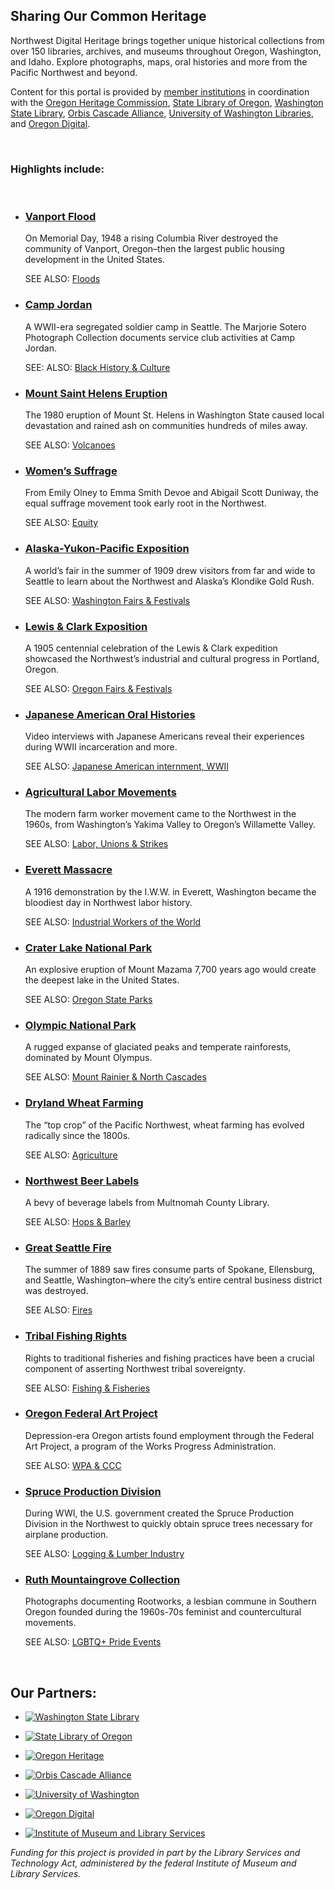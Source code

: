 ## Sharing Our Common Heritage

Northwest Digital Heritage brings together unique historical collections from over 150 libraries, archives, and museums throughout Oregon, Washington, and Idaho. Explore photographs, maps, oral histories and more from the Pacific Northwest and beyond.

Content for this portal is provided by [member institutions](/browse-by-partner) in coordination with the [Oregon Heritage Commission](https://www.oregon.gov/oprd/oh/pages/default.aspx), [State Library of Oregon](https://www.oregon.gov/library/Pages/default.aspx), [Washington State Library](https://www.sos.wa.gov/library/), [Orbis Cascade Alliance](https://www.orbiscascade.org/), [University of Washington Libraries](https://www.lib.washington.edu), and [Oregon Digital](https://oregondigital.org/catalog?).

<br>

### Highlights include:

<br>

- ### [Vanport Flood](/search?q=vanport+flood)

  On Memorial Day, 1948 a rising Columbia River destroyed the community of Vanport, Oregon–then the largest public housing development in the United States.

  SEE ALSO: [Floods](/search?q=flood*)

- ### [Camp Jordan](/search?&subject=%22Camp+George+Jordan+(Seattle%2C+Wash.)%22+OR+%22Camp+Jordan%22)

  A WWII-era segregated soldier camp in Seattle. The Marjorie Sotero Photograph Collection documents service club activities at Camp Jordan.

  SEE: ALSO: [Black History & Culture](/search?q=black+AND+culture+OR+African+AND+American*)

- ### [Mount Saint Helens Eruption](/search?q=helens+AND+eruption&sort_by=created&sort_order=desc)

  The 1980 eruption of Mount St. Helens in Washington State caused local devastation and rained ash on communities hundreds of miles away.

  SEE ALSO: [Volcanoes](/search?q=volcan*)

- ### [Women’s Suffrage](/search?q=women*+AND+suffrag*)

  From Emily Olney to Emma Smith Devoe and Abigail Scott Duniway, the equal suffrage movement took early root in the Northwest.

  SEE ALSO: [Equity](/search?q=equity)

- ### [Alaska-Yukon-Pacific Exposition](/search?q=%22alaska-yukon-pacific%22+OR+AYPE+OR+%22alaska%20yukon%20pacific%22)

  A world’s fair in the summer of 1909 drew visitors from far and wide to Seattle to learn about the Northwest and Alaska’s Klondike Gold Rush.

  SEE ALSO: [Washington Fairs & Festivals](/search?q=fair*+OR+festival+AND+washington)

- ### [Lewis & Clark Exposition](/search?q=%22lewis+and+clark+exposition%22)

  A 1905 centennial celebration of the Lewis & Clark expedition showcased the Northwest’s industrial and cultural progress in Portland, Oregon.

  SEE ALSO: [Oregon Fairs & Festivals](/search?q=fair*+OR+festival+AND+Oregon)

- ### [Japanese American Oral Histories](/search?type="moving+image"&provider="Densho")

  Video interviews with Japanese Americans reveal their experiences during WWII incarceration and more.

  SEE ALSO: [Japanese American internment, WWII](/search?q=japan*+AND+internment+OR+incarceration)

- ### [Agricultural Labor Movements](/search?q=%22valley+migrant+league%22+OR+%22farm+labor%22+OR+%22agricultural+labor%22)

  The modern farm worker movement came to the Northwest in the 1960s, from Washington’s Yakima Valley to Oregon’s Willamette Valley.

  SEE ALSO: [Labor, Unions & Strikes](/search?q=labor+AND+union+OR+strike+OR+movement)

- ### [Everett Massacre](/search?q=everett+massacre)

  A 1916 demonstration by the I.W.W. in Everett, Washington became the bloodiest day in Northwest labor history.

  SEE ALSO: [Industrial Workers of the World](/search?q=I.W.W.+OR+IWW+OR+%22Industrial+Workers+of+the+World%22&sort_by=created&sort_order=desc)

- ### [Crater Lake National Park](/search?q=crater+lake)

  An explosive eruption of Mount Mazama 7,700 years ago would create the deepest lake in the United States.

  SEE ALSO: [Oregon State Parks](/search?q=%22state+park*)

- ### [Olympic National Park](/search?q=olympic+national+park)

  A rugged expanse of glaciated peaks and temperate rainforests, dominated by Mount Olympus.

  SEE ALSO: [Mount Rainier & North Cascades](/search?q=%22national+park%22+AND+%22north+cascades%22+OR+%22mount+rainier%22)

- ### [Dryland Wheat Farming](/search?q=wheat)

  The “top crop” of the Pacific Northwest, wheat farming has evolved radically since the 1800s.

  SEE ALSO: [Agriculture](/search?q=agricultur*)

- ### [Northwest Beer Labels](/search?q=beer+labels)

  A bevy of beverage labels from Multnomah County Library.

  SEE ALSO: [Hops & Barley](/search?q=hop+OR+barley)

- ### [Great Seattle Fire](/search?q=%22great+fire%22+AND+seattle)

  The summer of 1889 saw fires consume parts of Spokane, Ellensburg, and Seattle, Washington–where the city’s entire central business district was destroyed.

  SEE ALSO: [Fires](/search?q=fires)

- ### [Tribal Fishing Rights](/search?q=trib*+OR+native+american+OR+indigenous+AND+fishing)

  Rights to traditional fisheries and fishing practices have been a crucial component of asserting Northwest tribal sovereignty.

  SEE ALSO: [Fishing & Fisheries](/search?q=fishing+OR+fishery+OR+fisheries+OR+salmon)

- ### [Oregon Federal Art Project](/search?q=%22oregon+art+project%22)

  Depression-era Oregon artists found employment through the Federal Art Project, a program of the Works Progress Administration.

  SEE ALSO: [WPA & CCC](/search?q=WPA+OR+%22Works+Progress+Administration%22+OR+CCC+OR+C.C.C.+OR+%22Civilian+Conservation+Corps%22+OR+%22oregon+art+project%22)

- ### [Spruce Production Division](/search?q=spruce+division)

  During WWI, the U.S. government created the Spruce Production Division in the Northwest to quickly obtain spruce trees necessary for airplane production.  
  
  SEE ALSO: [Logging & Lumber Industry](/search?q=logg*+OR+"lumber")

- ### [Ruth Mountaingrove Collection](/search?q=ruth+mountaingrove) 

  Photographs documenting Rootworks, a lesbian commune in Southern Oregon founded during the 1960s-70s feminist and countercultural movements.  
  
  SEE ALSO: [LGBTQ+ Pride Events](/search?q="pride+parade"+OR+"pride+march"+OR+"pride+event"+OR+"pride+center"+OR+"gay+rights"+OR+lesb*)

<br>

## Our Partners:

- [![Washington State Library](/static/local/nwdh/washington-state.png)](https://www.sos.wa.gov/library/)

- [![State Library of Oregon](/static/local/nwdh/state-library.jpg)](https://www.oregon.gov/library/Pages/default.aspx)

- [![Oregon Heritage](/static/local/nwdh/oregon-heritage.png)](https://www.oregon.gov/oprd/OH/Pages/default.aspx)

- [![Orbis Cascade Alliance](/static/local/nwdh/alliance.png)](https://www.orbiscascade.org/)

- [![University of Washington](/static/local/nwdh/uwashington.png)](https://www.washington.edu/)

- [![Oregon Digital](/static/local/nwdh/oregon-digital.png)](https://oregondigital.org/)

- [![Institute of Museum and Library Services](/static/local/nwdh/imls.png)](https://www.imls.gov/)


*Funding for this project is provided in part by the Library Services and Technology Act, administered by the federal Institute of Museum and Library Services.*